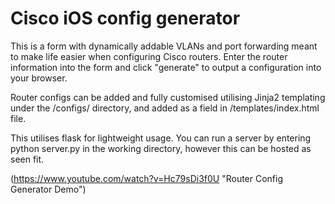 # Cisco iOS config generator
This is a form with dynamically addable VLANs and port forwarding meant to make life easier when configuring Cisco routers. Enter the router information into the form and click "generate" to output a configuration into your browser.

Router configs can be added and fully customised utilising Jinja2 templating under the /configs/ directory, and added as a field in /templates/index.html file.

This utilises flask for lightweight usage. You can run a server by entering python server.py in the working directory, however this can be hosted as seen fit.

(https://www.youtube.com/watch?v=Hc79sDi3f0U "Router Config Generator Demo")

